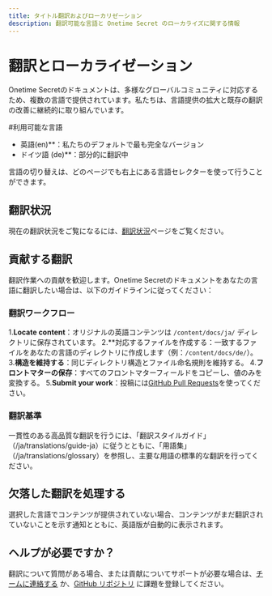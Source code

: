 ```yaml
---
title: タイトル翻訳およびローカリゼーション
description: 翻訳可能な言語と Onetime Secret のローカライズに関する情報
---
```


# 翻訳とローカライゼーション

Onetime Secretのドキュメントは、多様なグローバルコミュニティに対応するため、複数の言語で提供されています。私たちは、言語提供の拡大と既存の翻訳の改善に継続的に取り組んでいます。

#利用可能な言語

- 英語(en)**：私たちのデフォルトで最も完全なバージョン
- ドイツ語 (de)**：部分的に翻訳中

言語の切り替えは、どのページでも右上にある言語セレクターを使って行うことができます。

## 翻訳状況

現在の翻訳状況をご覧になるには、[翻訳状況](/ja/translations/status)ページをご覧ください。

## 貢献する翻訳

翻訳作業への貢献を歓迎します。Onetime Secretのドキュメントをあなたの言語に翻訳したい場合は、以下のガイドラインに従ってください：

### 翻訳ワークフロー

1.**Locate content**：オリジナルの英語コンテンツは `/content/docs/ja/` ディレクトリに保存されています。
2.**対応するファイルを作成する：一致するファイルをあなたの言語のディレクトリに作成します（例：`/content/docs/de/`）。
3.**構造を維持する**：同じディレクトリ構造とファイル命名規則を維持する。
4.**フロントマターの保存**：すべてのフロントマターフィールドをコピーし、値のみを変換する。
5.**Submit your work**：投稿には[GitHub Pull Requests](https://github.com/onetimesecret/onetimesecret)を使ってください。

### 翻訳基準

一貫性のある高品質な翻訳を行うには、「翻訳スタイルガイド」（/ja/translations/guide-ja）に従うとともに、「用語集」（/ja/translations/glossary）を参照し、主要な用語の標準的な翻訳を行ってください。

## 欠落した翻訳を処理する

選択した言語でコンテンツが提供されていない場合、コンテンツがまだ翻訳されていないことを示す通知とともに、英語版が自動的に表示されます。

## ヘルプが必要ですか？

翻訳について質問がある場合、または貢献についてサポートが必要な場合は、[チームに連絡する](https://onetimesecret.com/contact) か、[GitHub リポジトリ](https://github.com/onetimesecret/onetimesecret) に課題を登録してください。
